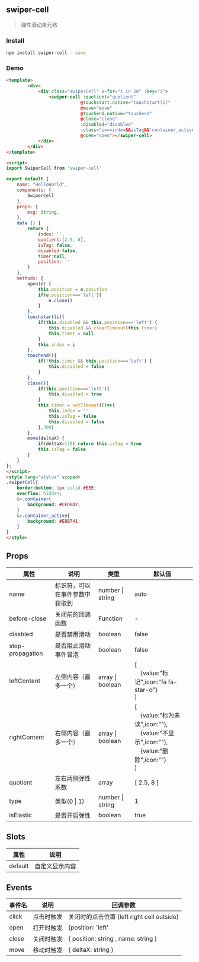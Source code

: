 ## swiper-cell

> 弹性滑动单元格

### Install

``` bash
npm install swiper-cell --save

```

###  Demo
```html
<template>
        <div>
            <div class="swiperCell" v-for="i in 20" :key="i">
                <swiper-cell :quotient="quotient"
                            @touchstart.native="touchstart(i)"
                            @move="move"
                            @touchend.native="touchend"
                            @close="close"
                            :disabled="disabled"
                            :class="i===index&&isTag&&'container_active'||'container'"
                            @open="open"></swiper-cell>
            </div>
        </div>
</template>

<script>
import SwiperCell from 'swiper-cell'

export default {
    name: "HelloWorld",
    components: { 
        SwiperCell
    },
    props: {
        msg: String,
    },
    data () {
        return {
            index: '',
            quotient:[2.5, 8],
            isTag: false,
            disabled:false,
            timer:null,
            position: ''
        }
    },
    methods: {
        open(e) {
            this.position = e.position
            if(e.position==='left'){
                e.close()
            }
        },
        touchstart(i){
            if(this.disabled && this.position==='left') {
                this.disabled && clearTimeout(this.timer)
                this.timer = null
            }
            this.index = i
        },
        touchend(){
            if(!this.timer && this.position==='left') {
                this.disabled = false
            }
        },
        close(){
            if(this.position==='left'){
                this.disabled = true
            }
            this.timer = setTimeout(()=>{
                this.index = ''
                this.isTag = false
                this.disabled = false
            },300)
        },
        move(deltaX) {
            if(deltaX>170) return this.isTag = true
            this.isTag = false
        }
    }
};
</script>
<style lang="stylus" scoped>
.swiperCell{
    border-bottom: 1px solid #EEE;
    overflow: hidden;
    &>.container{
        background: #CFD0D2;
    }
    &>.container_active{
        background: #E8B741;
    }
}
</style>

```

## Props


| 属性                           | 说明                    | 类型                                               |     默认值
| ------------------------------ | ----------------------- | ------------------------------------------------- | ---------------------
| name                           | 标识符，可以在事件参数中获取到  | number \| string                            |  auto
| before-close	                 | 关闭前的回调函数         | Function                                          | -
| disabled	                     | 是否禁用滑动	            | boolean                                           | false
| stop-propagation		         | 是否阻止滑动事件冒泡	     | boolean                                           | false
| leftContent	                 | 左侧内容（最多一个）      | array \| boolean                                  | [<br />&emsp;{value:"标记",icon:"fa fa-star-o"}<br />]
| rightContent	                 | 右侧内容（最多一个）      | array \| boolean                                  | [<br />&emsp;{value:"标为未读",icon:""},<br />&emsp;{value:"不显示",icon:""},<br />&emsp;{value:"删除",icon:""}<br />]
| quotient	                     | 左右两侧弹性系数	         | array                                             | [ 2.5, 8 ]
| type	                         | 类型(0 \| 1)              | number \| string                                 | 1
| isElastic	                     | 是否开启弹性	             | boolean                                           | true


## Slots

| 属性                                                            | 说明                   
| --------------------------------------------------------------- | ------------------------------------------------
| default                                                         | 自定义显示内容


## Events

| 事件名                          | 说明               | 回调参数    
| ------------------------------ | -----------------   |------
|click                           |点击时触发           | 关闭时的点击位置 (left right cell outside)
|open                            |打开时触发           | {position: 'left' | 'right' ,name: string, close: Function}
|close                           |关闭时触发           | { position: string , name: string }
|move                            |移动时触发           | { deltaX: string }
